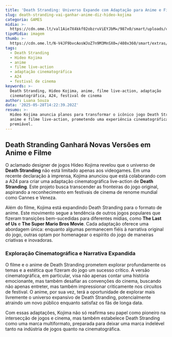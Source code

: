 ```yaml
---
title: 'Death Stranding: Universo Expande com Adaptação para Anime e Filme Live-Action'
slug: death-stranding-vai-ganhar-anime-diz-hideo-kojima
categoria: GAMES
midia: >-
  https://cdn.ome.lt/val1Aie7X4kkf02obzruViEYJbM=/987x0/smart/uploads/conteudo/fotos/OMELETE_CAPA_-_2025-05-28T105102.021.png
tipoMidia: imagem
thumb: >-
  https://cdn.ome.lt/N-V4JF9bvcAosWJoZ7n9M3MnSX0=/480x360/smart/extras/conteudos/omelete_THUMB_-_2025-05-28T105051.221.png
tags:
  - Death Stranding
  - Hideo Kojima
  - anime
  - filme live-action
  - adaptação cinematográfica
  - A24
  - festival de cinema
keywords: >-
  Death Stranding, Hideo Kojima, anime, filme live-action, adaptação
  cinematográfica, A24, festival de cinema
author: Luana Souza
data: '2025-05-28T14:22:39.202Z'
resumo: >-
  Hideo Kojima anuncia planos para transformar o icônico jogo Death Stranding em
  anime e filme live-action, prometendo uma experiência cinematográfica
  premiável.
---
```


## Death Stranding Ganhará Novas Versões em Anime e Filme

O aclamado designer de jogos Hideo Kojima revelou que o universo de **Death Stranding** não está limitado apenas aos videogames. Em uma recente declaração à imprensa, Kojima anunciou que está colaborando com a A24 para criar uma adaptação cinematográfica live-action de **Death Stranding**. Este projeto busca transcender as fronteiras do jogo original, aspirando a reconhecimento em festivais de cinema de renome mundial como Cannes e Veneza.

Além do filme, Kojima está expandindo Death Stranding para o formato de anime. Este movimento segue a tendência de outros jogos populares que fizeram transições bem-sucedidas para diferentes mídias, como **The Last of Us** e **The Super Mario Bros Movie**. Cada adaptação oferece uma abordagem única: enquanto algumas permanecem fiéis à narrativa original do jogo, outras optam por homenagear o espírito do jogo de maneiras criativas e inovadoras.

### Exploração Cinematográfica e Narrativa Expandida

O filme e o anime de Death Stranding prometem explorar profundamente os temas e a estética que fizeram do jogo um sucesso crítico. A versão cinematográfica, em particular, visa não apenas contar uma história emocionante, mas também desafiar as convenções do cinema, buscando não apenas entreter, mas também impressionar criticamente nos circuitos de festival. O anime, por sua vez, terá a oportunidade de explorar mais livremente o universo expansivo de Death Stranding, potencialmente atraindo um novo público enquanto satisfaz os fãs de longa data.

Com essas adaptações, Kojima não só reafirma seu papel como pioneiro na intersecção de jogos e cinema, mas também estabelece Death Stranding como uma marca multiformato, preparada para deixar uma marca indelével tanto na indústria de jogos quanto na cinematográfica.

